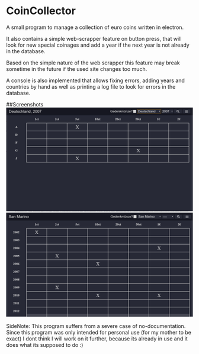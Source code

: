 # CoinCollector
A small program to manage a collection of euro coins written in electron.

It also contains a simple web-scrapper feature on button press, that will look for new special coinages and add a year if the next year is not already in the database.

Based on the simple nature of the web scrapper this feature may break sometime in the future if the used site changes too much.

A console is also implemented that allows fixing errors, adding years and countries by hand as well as printing a log file to look for errors in the database.

##Screenshots
![Screeshot_1](screenshot_1.PNG)
![Screeshot_2](screenshot_2.PNG)

SideNote: This program suffers from a severe case of no-documentation. Since this program was only intended for personal use (for my mother to be exact) I dont think I will work on it further, because its already in use and it does what its supposed to do :)

